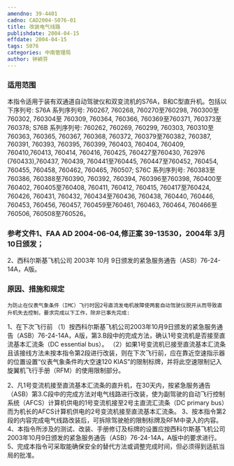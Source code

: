 ```yaml
---
amendno: 39-4401
cadno: CAD2004-S076-01
title: 改装电气线路
publishdate: 2004-04-15
effdate: 2004-04-15
tags: S076
categories: 中南管理局
author: 钟颖芬
---
```


### 适用范围 
本指令适用于装有双通道自动驾驶仪和双变流机的S76A，B和C型直升机。包括以下序列号:
S76A 系列序列号: 760267, 760268, 760270至760298, 760300至760302, 760304至 760309, 760364, 760366, 760369至760371, 760373至760378;
S76B 系列序列号: 760262, 760269, 760299, 760303, 760310至760363, 760365, 760367, 760368, 760372, 760379至760382, 760387, 760391, 760393, 760395, 760399, 760403, 760404, 760409, 760410,760413, 760414, 760416, 760425, 760427至760430, 762976 (760433),760437, 760439, 760441至760445, 760447至760452, 760454, 760455, 760458, 760462, 760465, 760507;
S76C 系列序列号: 760383至760386, 760388至760390, 760392, 760394, 760396至760398, 760400至760402, 760405至760408, 760411, 760412, 760415, 760417至760424, 760426, 760431, 760432, 760434至760436, 760438, 760440, 760446, 760453, 760456, 760457, 760459至760461, 760463, 760464, 760466至760506, 760508至760526。

<!--more-->
### 参考文件1、FAA AD 2004-06-04,修正案 39-13530，2004年 3月 10日颁发；
  
2、西科尔斯基飞机公司 2003年 10月 9日颁发的紧急服务通告（ASB）76-24-14A，A版。

### 原因、措施和规定 
    为防止在仪表气象条件（IMC）飞行时因2号直流发电机故障使两套自动驾驶仪脱开从而导致直升机失去控制，要求完成以下工作，除非已事先完成: 
1、在下次飞行前 
    （1）按西科尔斯基飞机公司2003年10月9日颁发的紧急服务通告（ASB）76-24-14A，A版，第3.B段中的完成方法，确认1号变流机是否接至直流基本汇流条（DC essential bus）。
    （2）如果1号变流机已接至直流基本汇流条且该接线方法未按本指令第2段进行改装，则在下次飞行前，应在靠近空速指示器的位置设置“仪表气象条件昀大空速120 KIAS”的限制标牌，并将此空速限制记入旋翼机飞行手册（RFM）的使用限制部分。 

2、凡1号变流机接至直流基本汇流条的直升机，在30天内，按紧急服务通告（ASB）第3.C段中的完成方法对电气线路进行改装，使为副驾驶的自动飞行控制系统（AFCS）计算机供电的1号变流机接至2号主直流汇流条（DC primary bus）而为机长的AFCS计算机供电的2号变流机接至直流基本汇流条。 
    3、按本指令第2段的内容完成电气线路改装后，可拆除驾驶舱的限制标牌及RFM中录入的内容。 
    4、本指令所涉及的测试、改装、手册修订及标牌的设置应按西科尔斯基飞机公司2003年10月9日颁发的紧急服务通告（ASB）76-24-14A，A版中的要求进行。 
    5、完成本指令可采取能确保安全的替代方法或调整完成时间，但必须得到适航当局的批准。
